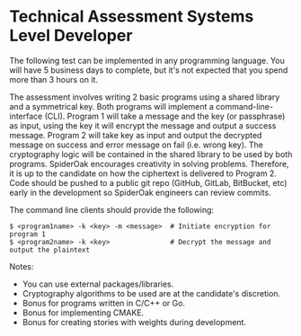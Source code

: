 # Technical Assessment Systems Level Developer

The following test can be implemented in any programming language. You will have 5 business days to complete, but it's not expected that you spend more than 3 hours on it.

The assessment involves writing 2 basic programs using a shared library and a symmetrical key.  Both programs will implement a command-line-interface (CLI).  Program 1 will take a message and the key (or passphrase) as input, using the key it will encrypt the message and output a success message.  Program 2 will take key as input and output the decrypted message on success and error message on fail (i.e. wrong key).  The cryptography logic will be contained in the shared library to be used by both programs.  SpiderOak encourages creativity in solving problems.  Therefore, it is up to the candidate on how the ciphertext is delivered to Program 2.  Code should be pushed to a public git repo (GitHub, GitLab, BitBucket, etc) early in the development so SpiderOak engineers can review commits.

The command line clients should provide the following:

```
$ <program1name> -k <key> -m <message>  # Initiate encryption for program 1
$ <program2name> -k <key>               # Decrypt the message and output the plaintext
```

Notes: 
- You can use external packages/libraries.
- Cryptography algorithms to be used are at the candidate's discretion.
- Bonus for programs written in C/C++ or Go.
- Bonus for implementing CMAKE.
- Bonus for creating stories with weights during development.